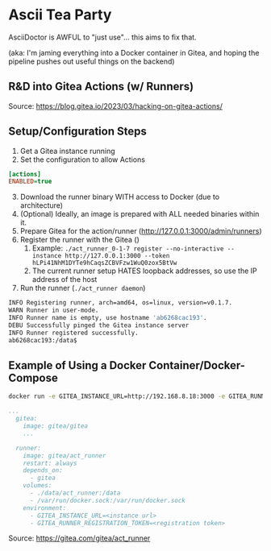 Ascii Tea Party
===============
AsciiDoctor is AWFUL to "just use"... this aims to fix that.

(aka: I'm jaming everything into a Docker container in Gitea, and hoping the pipeline pushes out useful things on the backend)

R&D into Gitea Actions (w/ Runners)
-----------------------------------
Source: https://blog.gitea.io/2023/03/hacking-on-gitea-actions/


Setup/Configuration Steps
-------------------------
1. Get a Gitea instance running
2. Set the configuration to allow Actions
```ini
[actions]
ENABLED=true
```
3. Download the runner binary WITH access to Docker (due to architecture)
4. (Optional) Ideally, an image is prepared with ALL needed binaries within it.
5. Prepare Gitea for the action/runner (http://127.0.0.1:3000/admin/runners) 
6. Register the runner with the Gitea ()
   1. Example: `./act_runner_0-1-7 register --no-interactive --instance http://127.0.0.1:3000 --token hLPi41NhM1DYTe9hCaqsZCBVFzw1WuQ0zox5BtVw`
   2. The current runner setup HATES loopback addresses, so use the IP address of the host
7. Run the runner (`./act_runner daemon`)
```bash 
INFO Registering runner, arch=amd64, os=linux, version=v0.1.7. 
WARN Runner in user-mode.                         
INFO Runner name is empty, use hostname 'ab6268cac193'. 
DEBU Successfully pinged the Gitea instance server 
INFO Runner registered successfully.              
ab6268cac193:/data$ 
```

Example of Using a Docker Container/Docker-Compose
--------------------------------------------------
```bash
docker run -e GITEA_INSTANCE_URL=http://192.168.8.18:3000 -e GITEA_RUNNER_REGISTRATION_TOKEN=<runner_token> -v /var/run/docker.sock:/var/run/docker.sock -v $PWD/data:/data --name my_runner gitea/act_runner:nightly
```
```yaml
...
  gitea:
    image: gitea/gitea
    ...

  runner:
    image: gitea/act_runner
    restart: always
    depends_on:
      - gitea
    volumes:
      - ./data/act_runner:/data
      - /var/run/docker.sock:/var/run/docker.sock
    environment:
      - GITEA_INSTANCE_URL=<instance url>
      - GITEA_RUNNER_REGISTRATION_TOKEN=<registration token>
```
Source: https://gitea.com/gitea/act_runner

